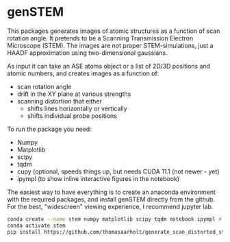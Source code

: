 # genSTEM
This packages generates images of atomic structures as a function of scan rotation angle. It pretends to be a Scanning Transmission Electron Microscope (STEM). 
The images are not proper STEM-simulations, just a HAADF approximation using two-dimensional gaussians.

As input it can take an ASE atoms object or a list of 2D/3D positions and atomic numbers, and creates images as a function of:
- scan rotation angle
- drift in the XY plane at various strengths
- scanning distortion that either 
    - shifts lines horizontally or vertically
    - shifts individual probe positions
    
To run the package you need:
- Numpy
- Matplotlib 
- scipy
- tqdm
- cupy (optional, speeds things up, but needs CUDA 11.1 (not newer - yet)
- ipympl (to show inline interactive figures in the notebook)

The easiest way to have everything is to create an anaconda environment with the required packages, and
install genSTEM directly from the github. For the best, "widescreen" viewing experience, I recommend jupyter lab.

```bash
conda create --name stem numpy matplotlib scipy tqdm notebook ipympl # jupyterlab
conda activate stem
pip install https://github.com/thomasaarholt/generate_scan_distorted_stem/archive/main.zip
```

